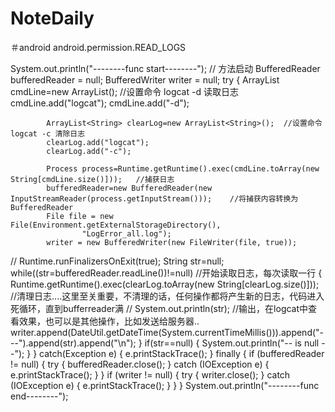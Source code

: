 # NoteDaily
＃android android.permission.READ_LOGS

System.out.println("--------func start--------"); // 方法启动
        BufferedReader bufferedReader = null;
        BufferedWriter writer = null;
        try
        {
            ArrayList<String> cmdLine=new ArrayList<String>();   //设置命令   logcat -d 读取日志
            cmdLine.add("logcat");
            cmdLine.add("-d");

            ArrayList<String> clearLog=new ArrayList<String>();  //设置命令  logcat -c 清除日志
            clearLog.add("logcat");
            clearLog.add("-c");

            Process process=Runtime.getRuntime().exec(cmdLine.toArray(new String[cmdLine.size()]));   //捕获日志
            bufferedReader=new BufferedReader(new InputStreamReader(process.getInputStream()));    //将捕获内容转换为BufferedReader
            File file = new File(Environment.getExternalStorageDirectory(),
                    "LogError_all.log");
            writer = new BufferedWriter(new FileWriter(file, true));
//                Runtime.runFinalizersOnExit(true);
            String str=null;
            while((str=bufferedReader.readLine())!=null)    //开始读取日志，每次读取一行
            {
                Runtime.getRuntime().exec(clearLog.toArray(new String[clearLog.size()]));  //清理日志....这里至关重要，不清理的话，任何操作都将产生新的日志，代码进入死循环，直到bufferreader满
//                System.out.println(str);    //输出，在logcat中查看效果，也可以是其他操作，比如发送给服务器..
                writer.append(DateUtil.getDateTime(System.currentTimeMillis())).append("---").append(str).append("\n");
            }
            if(str==null)
            {
                System.out.println("--   is null   --");
            }
        }
        catch(Exception e)
        {
            e.printStackTrace();
        }
        finally {
            if (bufferedReader != null) {
                try {
                    bufferedReader.close();
                } catch (IOException e) {
                    e.printStackTrace();
                }
            }
            if (writer != null) {
                try {
                    writer.close();
                } catch (IOException e) {
                    e.printStackTrace();
                }
            }
        }
        System.out.println("--------func end--------");

